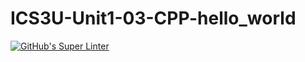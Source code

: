 # ICS3U-Unit1-03-CPP-hello_world

[![GitHub's Super Linter](https://github.com/crestel-ong/ICS3U-Unit1-03-CPP-hello_world/workflows/GitHub's%20Super%20Linter/badge.svg)](https://github.com/crestel-ong/ICS3U-Unit1-03-CPP-hello_world/actions)
